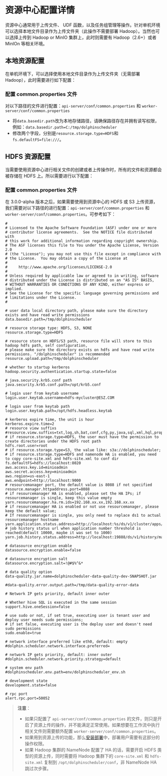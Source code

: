 # 资源中心配置详情

资源中心通常用于上传文件、 UDF 函数，以及任务组管理等操作。针对单机环境可以选择本地文件目录作为上传文件夹（此操作不需要部署 Hadoop）。当然也可以选择上传到 Hadoop or MinIO 集群上，此时则需要有 Hadoop（2.6+）或者 MinIOn 等相关环境。

## 本地资源配置
在单机环境下，可以选择使用本地文件目录作为上传文件夹（无需部署Hadoop），此时需要进行如下配置：

### 配置 common.properties 文件

对以下路径的文件进行配置：`api-server/conf/common.properties` 和 `worker-server/conf/common.properties`

- 将`data.basedir.path`改为本地存储路径，请确保路径存在并拥有读写权限，例如：`data.basedir.path=C:/tmp/dolphinscheduler`
- 修改两个字段，分别是`resource.storage.type=HDFS`和`fs.defaultFS=file:///`。

## HDFS 资源配置

当需要使用资源中心进行相关文件的创建或者上传操作时，所有的文件和资源都会被存储在 HDFS 上。所以需要进行以下配置：

### 配置 common.properties 文件

在 3.0.0-alpha 版本之后，如果需要使用到资源中心的 HDFS 或 S3 上传资源，我们需要对以下路径的进行配置：`api-server/conf/common.properties` 和 `worker-server/conf/common.properties`。可参考如下：

```properties
#
# Licensed to the Apache Software Foundation (ASF) under one or more
# contributor license agreements.  See the NOTICE file distributed with
# this work for additional information regarding copyright ownership.
# The ASF licenses this file to You under the Apache License, Version 2.0
# (the "License"); you may not use this file except in compliance with
# the License.  You may obtain a copy of the License at
#
#     http://www.apache.org/licenses/LICENSE-2.0
#
# Unless required by applicable law or agreed to in writing, software
# distributed under the License is distributed on an "AS IS" BASIS,
# WITHOUT WARRANTIES OR CONDITIONS OF ANY KIND, either express or implied.
# See the License for the specific language governing permissions and
# limitations under the License.
#

# user data local directory path, please make sure the directory exists and have read write permissions
data.basedir.path=/tmp/dolphinscheduler

# resource storage type: HDFS, S3, NONE
resource.storage.type=HDFS

# resource store on HDFS/S3 path, resource file will store to this hadoop hdfs path, self configuration,
# please make sure the directory exists on hdfs and have read write permissions. "/dolphinscheduler" is recommended
resource.upload.path=/tmp/dolphinscheduler

# whether to startup kerberos
hadoop.security.authentication.startup.state=false

# java.security.krb5.conf path
java.security.krb5.conf.path=/opt/krb5.conf

# login user from keytab username
login.user.keytab.username=hdfs-mycluster@ESZ.COM

# login user from keytab path
login.user.keytab.path=/opt/hdfs.headless.keytab

# kerberos expire time, the unit is hour
kerberos.expire.time=2
# resource view suffixs
#resource.view.suffixs=txt,log,sh,bat,conf,cfg,py,java,sql,xml,hql,properties,json,yml,yaml,ini,js
# if resource.storage.type=HDFS, the user must have the permission to create directories under the HDFS root path
hdfs.root.user=root
# if resource.storage.type=S3, the value like: s3a://dolphinscheduler;
# if resource.storage.type=HDFS and namenode HA is enabled, you need to copy core-site.xml and hdfs-site.xml to conf dir
fs.defaultFS=hdfs://localhost:8020
aws.access.key.id=minioadmin
aws.secret.access.key=minioadmin
aws.region=us-east-1
aws.endpoint=http://localhost:9000
# resourcemanager port, the default value is 8088 if not specified
resource.manager.httpaddress.port=8088
# if resourcemanager HA is enabled, please set the HA IPs; if resourcemanager is single, keep this value empty
yarn.resourcemanager.ha.rm.ids=192.168.xx.xx,192.168.xx.xx
# if resourcemanager HA is enabled or not use resourcemanager, please keep the default value;
# If resourcemanager is single, you only need to replace ds1 to actual resourcemanager hostname
yarn.application.status.address=http://localhost:%s/ds/v1/cluster/apps/%s
# job history status url when application number threshold is reached(default 10000, maybe it was set to 1000)
yarn.job.history.status.address=http://localhost:19888/ds/v1/history/mapreduce/jobs/%s

# datasource encryption enable
datasource.encryption.enable=false

# datasource encryption salt
datasource.encryption.salt=!@#$%^&*

# data quality option
data-quality.jar.name=dolphinscheduler-data-quality-dev-SNAPSHOT.jar

#data-quality.error.output.path=/tmp/data-quality-error-data

# Network IP gets priority, default inner outer

# Whether hive SQL is executed in the same session
support.hive.oneSession=false

# use sudo or not, if set true, executing user is tenant user and deploy user needs sudo permissions;
# if set false, executing user is the deploy user and doesn't need sudo permissions
sudo.enable=true

# network interface preferred like eth0, default: empty
#dolphin.scheduler.network.interface.preferred=

# network IP gets priority, default: inner outer
#dolphin.scheduler.network.priority.strategy=default

# system env path
#dolphinscheduler.env.path=env/dolphinscheduler_env.sh

# development state
development.state=false

# rpc port
alert.rpc.port=50052
```

>    **注意**：
>
>    * 如果只配置了 `api-server/conf/common.properties` 的文件，则只是开启了资源上传的操作，并不能满足正常使用。如果想要在工作流中执行相关文件则需要额外配置 `worker-server/conf/common.properties`。
>    * 如果用到资源上传的功能，那么[安装部署](../installation/standalone.md)中，部署用户需要有这部分的操作权限。
>    * 如果 Hadoop 集群的 NameNode 配置了 HA 的话，需要开启 HDFS 类型的资源上传，同时需要将 Hadoop 集群下的 `core-site.xml` 和 `hdfs-site.xml` 复制到 `/opt/dolphinscheduler/conf`，非 NameNode HA 跳过次步骤。
>